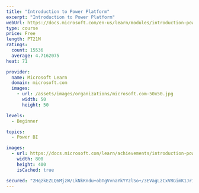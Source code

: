 ```yaml
---
title: "Introduction to Power Platform"
excerpt: "Introduction to Power Platform"
webUrl: https://docs.microsoft.com/en-us/learn/modules/introduction-power-platform/
type: course
price: Free
length: PT21M
ratings:
  count: 15536
  average: 4.7162075
heat: 71

provider:
  name: Microsoft Learn
  domain: microsoft.com
  images:
    - url: /assets/images/organizations/microsoft.com-50x50.jpg
      width: 50
      height: 50

levels:
  - Beginner

topics:
  - Power BI

images:
  - url: https://docs.microsoft.com/learn/achievements/introduction-power-platform-social.png
    width: 800
    height: 400
    isCached: true

secured: "2HqzkEZLQ6MjzW/LkNkKndu+obTgVvnaYkYYzlSo+/3EVagLzCxVRGimK1Jr12V1LVeUefIKGy0wehzXBKXp5v8d15e8x1SYyvr+l9sKI/WLDongkXtf6UHLVU7UzKop0ePC6fsmyC6C6v6B593S3R6QsWffFdkwOP/q0pvsT+0ZOtvhEAdr1kAqn0hXLOdRfDx64UwInU2OOC0EuYJ1YtI05/jEqRevPLAJ/5LI+wWIrMmyDUHyo1y9FI8I8UOrWz6OS4B6bQbmO0WmUoZn+QE86o94NV2K1B8UNlSXSefSEhQC9VvP3UEW7usV0NPIJzGYzVTlqTz+uuUo1BcvmKM06k2G1T63ZGwsbIvgVwI0JSzgddSaE0zFAQMzznGyvI6D/aUciFiA82i7Z4omouJzpTwnLFdZtWb4IOupnK9MQS/Y8liNngXJFELxxXBA;HW+8ugdJniqgOm+bP5/8fw=="
---
```


